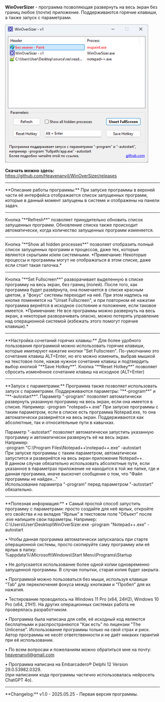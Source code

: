 **WinOverSizer** - программа позволяющая развернуть на весь экран без границ любое (почти) приложение.
Поддерживаются горячие клавиши, а также запуск с параметрами.

![Screenshot](https://github.com/Heavenanvil/WinOverSizer/blob/main/screenshot.png?raw=true)

**Скачать можно здесь:**
https://github.com/Heavenanvil/WinOverSizer/releases
<hr>
**Описание работы программы:**  
При запуске программы в верхней части её интерфейса отображается список запущенных программ, которые в данный момент запущены в системе и отображены на панели задач.  
<hr>
Кнопка "**Refresh**" позволяет принудительно обновить список запущенных программ. Обновление списка также происходит автоматически, когда количество запущенных программ изменяется.  
<hr>
Кнопка "**Show all hidden processes**" позволяет отобразить полный список запущенных программ и процессов, даже тех, которые являются скрытыми и/или системными.  
*Примечание: Некоторые процессы и программы могут не отображаться в этом списке, даже если стоит такая галочка.*  
<hr>
Кнопка "**Set Fullscreen**" разворачивает выделенную в списке программу на весь экран, без границ (полей).  
После того, как программа будет развёрнута, она помечается в списке красным цветом, а "фокус" системы переходит на неё.  
При этом надпись на кнопке поменяется на "Unset Fullscreen", и при повторном её нажатии программа вернётся в исходное состояние и положение, если таковое имеется.  
*Примечание: Не все программы можно развернуть на весь экран, а некоторые разворачивать опасно, можно потерять управление над операционной системой (избежать этого помогут горячие клавиши).*  
<hr>
**Настройка сочетаний горячих клавиш:**  
Для более удобного пользования программой можно использовать горячие клавиши, которые имитируют нажатие кнопки "Set Fullscreen". По-умолчанию это сочетание клавиш ALT+Enter, но его можно изменить, выбрав мышкой на текстовое поле, нажав нужное сочетание клавиш и подтвердить выбор кнопкой "**Save Hotkey**".  
Кнопка "**Reset Hotkey**" позволяет сбросить изменённое сочетание клавиш на исходное (ALT+Enter)  
<hr>
**Запуск с параметрами:**  
Программа также позволяет использовать запуск с параметрами.  
Поддерживаются параметры: "**-program**" и "**-autostart**".  
Параметр "-program" позволяет автоматически развернуть указанную программу на весь экран, если она имеется в списке.  
Например:  
-program "notepad++.exe"  
При запуске программы с таким параметром, если в списке есть программа Notepad.exe, то она автоматически развернётся на весь экран. Поддерживаются как абсолютные, так и относительные пути в кавычках.  

Параметр "-autostart" позволяет автоматически запустить указанную программу и автоматически развернуть её на весь экран.  
Например:  
-program "C:\Program Files\Notepad++\notepad++.exe" -autostart  
При запуске программы с таким параметром, автоматически запустится и развернётся на весь экран приложение Notepad++.  
В данном случае обязательно использовать абсолютные пути, если указанное в параметрах приложение не находится в той же папке, где и данная программа, иначе выскочет сообщение о том, что "Файл программы не найден..."  
Использование параметра "-program" перед параметром "-autostart" обязательно.  
<hr>
**Полезная информация:**  
• Самый простой способ запустить программу с параметрами: просто создайте для неё ярлык, откройте его свойства и на вкладке "Ярлык" в текстовом поле "Объект" после .exe напишите свои параметры.  
Например:  
C:\Users\User\Desktop\WinOverSizer.exe -program "Notepad++.exe" -autostart  
  
• Чтобы данная программа автоматически запускалась при старте операционной системы, просто скопируйте саму программу или её ярлык в папку:  
%appdata%\Microsoft\Windows\Start Menu\Programs\Startup  
  
• Не допускается использование более одной копии одновременно запущенной программы. В случае попытки, старая копия будет закрыта.  
  
• Программой можно пользоваться без мыши, используя клавиши "Tab" для переключения фокуса между кнопками и "Пробел" для их нажатия.  
  
• Тестирование проводилось на Windows 11 Pro (x64, 24H2), Windows 10 Pro (x64, 21H1). На других операционных системах работа не проверялась разработчиком.  
  
• Программа была написана для себя, её исходный код являются бесплатными и распространяются "Как есть" по лицензии "The Unlicense". Использование программы только на свой страх и риск. Автор программы не несёт ответственности и не даёт никаких гарантий при её использовании.  
  
• По всем вопросам и пожеланиям можно обратиться мне на почту: heavenanvil@gmail.com  
  
• Программа написана на Embarcadero® Delphi 12 Version 29.0.53982.0329.  
(при написании кода программы частично использовалась нейросеть ChatGPT 4o).  
<hr>
**Changelog:**  
v1.0 - 2025.05.25 - Первая версия программы.  
